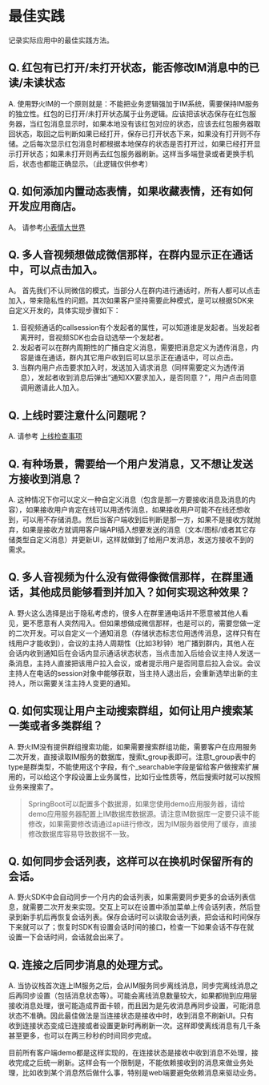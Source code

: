 # 最佳实践
记录实际应用中的最佳实践方法。

## Q. 红包有已打开/未打开状态，能否修改IM消息中的已读/未读状态
A. 使用野火IM的一个原则就是：不能把业务逻辑强加于IM系统，需要保持IM服务的独立性。红包的已打开/未打开状态属于业务逻辑。应该把该状态保存在红包服务器，当红包消息显示时，如果本地没有该红包对应的状态，应该去红包服务器取回状态，取回之后判断如果已经打开，保存已打开状态下来，如果没有打开则不存储。之后每次显示红包消息时都根据本地保存的状态是否打开过，如果已经打开显示打开状态；如果未打开则再去红包服务器刷新。这样当多端登录或者更换手机后，状态也都能正确显示。（此逻辑仅供参考）

## Q. 如何添加内置动态表情，如果收藏表情，还有如何开发应用商店。
A。 请参考[小表情大世界](practicality/stickers.md)

## Q. 多人音视频想做成微信那样，在群内显示正在通话中，可以点击加入。
A。 首先我们不认同微信的模式，当部分人在群内进行通话时，所有人都可以点击加入，带来隐私性的问题。其次如果客户坚持需要此种模式，是可以根据SDK来自定义开发的，具体实现步骤如下：
1. 音视频通话的callsession有个发起者的属性，可以知道谁是发起者。当发起者离开时，音视频SDK也会自动选举一个发起者。
2. 发起者可以在群内周期性的广播自定义消息，需要把消息定义为透传消息，内容是谁在通话，群内其它用户收到后可以显示正在通话中，可以点击。
3. 当群内用户点击要求加入时，发送加入请求消息（同样需要定义为透传消息），发起者收到消息后弹出“通知XX要求加入，是否同意？”，用户点击同意调用邀请此人加入。

## Q. 上线时要注意什么问题呢？
A. 请参考 [上线检查事项](../blogs/上线检查事项.md)

## Q. 有种场景，需要给一个用户发消息，又不想让发送方接收到消息？
A. 这种情况下你可以定义一种自定义消息（包含是那一方要接收消息及消息的内容），如果接收用户肯定在线可以用透传消息，如果接收用户可能不在线还想收到，可以用不存储消息。然后当客户端收到后判断是那一方，如果不是接收方就抛弃，如果是接收方就调用客户端API插入想要发送的消息（文本/图标/或者其它存储类型自定义消息）并更新UI，这样就做到了给用户发消息，发送方接收不到的需求。

## Q. 多人音视频为什么没有做得像微信那样，在群里通话，其他成员能够看到并加入？如何实现这种效果？
A. 野火这么选择是出于隐私考虑的，很多人在群里通电话并不愿意被其他人看见，更不愿意有人突然闯入。但如果想做成微信那样，也是可以的，需要您做一定的二次开发。可以自定义一个通知消息（存储状态标志位用透传消息，这样只有在线用户才能收到），会议的主持人周期性（比如3秒钟）地广播到群内，其他人在会话内收到通知后在会话内显示通话状态状态，当点击加入后给会议主持人发送一条消息，主持人直接把该用户拉入会议，或者提示用户是否同意后拉入会议。会议主持人在电话的session对象中能够获取，当主持人退出后，会重新选举出新的主持人，所以需要关注主持人变更的通知。

## Q. 如何实现让用户主动搜索群组，如何让用户搜索某一类或者多类群组？
A. 野火IM没有提供群组搜索功能，如果需要搜索群组功能，需要客户在应用服务二次开发，直接读取IM服务的数据库，搜索t_group表即可。注意t_group表中的type是群类型，不能使用这个字段，有个_searchable字段是留给客户做搜索扩展用的，可以给这个字段设置上业务属性，比如行业性质等，然后搜索时就可以按照业务来搜索了。
> SpringBoot可以配置多个数据源，如果您使用demo应用服务器，请给demo应用服务器配置上IM数据库数据源。请注意IM数据库一定要只读不能修改，如果需要修改请通过api进行修改，因为IM服务器使用了缓存，直接修改数据库容易导致数据不一致。

## Q. 如何同步会话列表，这样可以在换机时保留所有的会话。
A. 野火SDK中会自动同步一个月内的会话列表，如果需要同步更多的会话列表信息，就需要二次开发来实现。交互上可以在设置中添加菜单上传会话列表，然后登录到新手机后再恢复会话列表。保存会话时可以读取会话列表，把会话和时间保存下来就可以了；恢复时SDK有设置会话时间的接口，检查一下如果会话不存在就设置一下会话时间，会话就会出来了。

## Q. 连接之后同步消息的处理方式。
A. 当协议栈首次连上IM服务之后，会从IM服务同步离线消息，同步完离线消息之后再同步设置（包括消息状态等）。可能会离线消息数量较大，如果都抛到应用层接收消息处理，很可能造成界面卡顿，而且因为是先收消息再同步设置，可能消息状态不准确。因此最佳做法是当连接状态是接收中时，收到消息不刷新UI。只有收到连接状态变成已连接或者设置更新时再刷新一次。这样即使离线消息有几千条甚至更多，也可以在两三秒秒的时间同步完成。

目前所有客户端demo都是这样实现的，在连接状态是接收中收到消息不处理，接收完成之后统一刷新。这样会有一个限制是，不能依赖接收到的消息来做业务处理，比如收到某个消息然后做什么事，特别是web端要避免依赖消息来驱动业务。
